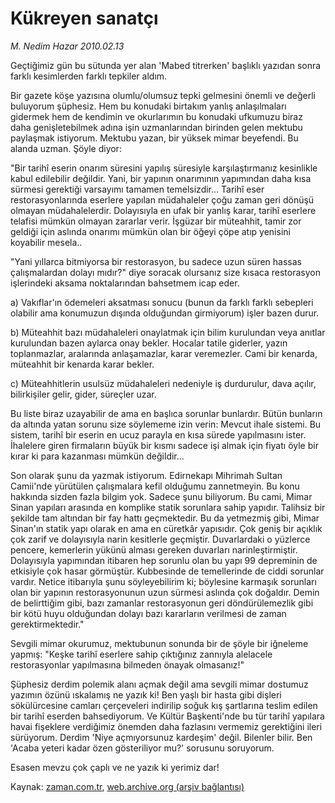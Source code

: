 # Kükreyen sanatçı

*M. Nedim Hazar 2010.02.13*

<tr><td class="metin" colspan="2" style="padding-top: 20px; padding-left: 5px; ">Geçtiğimiz gün bu sütunda yer alan 'Mabed titrerken' başlıklı yazıdan sonra farklı kesimlerden farklı tepkiler aldım.</td></tr><tr><td class="metin" colspan="2" style="padding-top: 20px; padding-left: 5px; "><p> Bir gazete köşe yazısına olumlu/olumsuz tepki gelmesini önemli ve değerli buluyorum şüphesiz. Hem bu konudaki birtakım yanlış anlaşılmaları gidermek hem de kendimin ve okurlarımın bu konudaki ufkumuzu biraz daha genişletebilmek adına işin uzmanlarından birinden gelen mektubu paylaşmak istiyorum. Mektubu yazan, bir yüksek mimar beyefendi. Bu alanda uzman. Şöyle diyor:
<p>"Bir tarihî eserin onarım süresini yapılış süresiyle karşılaştırmanız kesinlikle kabul edilebilir değildir. Yani, bir yapının onarımının yapımından daha kısa sürmesi gerektiği varsayımı tamamen temelsizdir... Tarihî eser restorasyonlarında eserlere yapılan müdahaleler çoğu zaman geri dönüşü olmayan müdahalelerdir. Dolayısıyla en ufak bir yanlış karar, tarihî eserlere telafisi mümkün olmayan zararlar verir. İşgüzar bir müteahhit, tamir zor geldiği için aslında onarımı mümkün olan bir öğeyi çöpe atıp yenisini koyabilir mesela..
<p> "Yani yıllarca bitmiyorsa bir restorasyon, bu sadece uzun süren hassas çalışmalardan dolayı mıdır?" diye soracak olursanız size kısaca restorasyon işlerindeki aksama noktalarından bahsetmem icap eder.
<p>a) Vakıflar'ın ödemeleri aksatması sonucu (bunun da farklı farklı sebepleri olabilir ama konumuzun dışında olduğundan girmiyorum) işler bazen durur.
<p>b) Müteahhit bazı müdahaleleri onaylatmak için bilim kurulundan veya anıtlar kurulundan bazen aylarca onay bekler. Hocalar tatile giderler, yazın toplanmazlar, aralarında anlaşamazlar, karar veremezler. Cami bir kenarda, müteahhit bir kenarda karar bekler.
<p>c) Müteahhitlerin usulsüz müdahaleleri nedeniyle iş durdurulur, dava açılır, bilirkişiler gelir, gider, süreçler uzar.
<p>Bu liste biraz uzayabilir de ama en başlıca sorunlar bunlardır. Bütün bunların da altında yatan sorunu size söylememe izin verin: Mevcut ihale sistemi. Bu sistem, tarihî bir eserin en ucuz parayla en kısa sürede yapılmasını ister. İhalelere giren firmaların büyük bir kısmı sadece işi almak için fiyatı öyle bir kırar ki para kazanması mümkün değildir...
<p>Son olarak şunu da yazmak istiyorum. Edirnekapı Mihrimah Sultan Camii'nde yürütülen çalışmalara kefil olduğumu zannetmeyin. Bu konu hakkında sizden fazla bilgim yok. Sadece şunu biliyorum. Bu cami, Mimar Sinan yapıları arasında en komplike statik sorunlara sahip yapıdır. Talihsiz bir şekilde tam altından bir fay hattı geçmektedir. Bu da yetmezmiş gibi, Mimar Sinan'ın statik yapı olarak en ama en cüretkâr yapısıdır. Çok geniş bir açıklık çok zarif ve dolayısıyla narin kesitlerle geçmiştir. Duvarlardaki o yüzlerce pencere, kemerlerin yükünü alması gereken duvarları narinleştirmiştir. Dolayısıyla yapımından itibaren hep sorunlu olan bu yapı 99 depreminin de etkisiyle çok hasar görmüştür. Kubbesinde de temellerinde de ciddi sorunlar vardır. Netice itibarıyla şunu söyleyebilirim ki; böylesine karmaşık sorunları olan bir yapının restorasyonunun uzun sürmesi aslında çok doğaldır. Demin de belirttiğim gibi, bazı zamanlar restorasyonun geri döndürülemezlik gibi bir kötü huyu olduğundan dolayı bazı kararların verilmesi de zaman gerektirmektedir."
<p>Sevgili mimar okurumuz, mektubunun sonunda bir de şöyle bir iğneleme yapmış: "Keşke tarihî eserlere sahip çıktığınız zannıyla alelacele restorasyonlar yapılmasına bilmeden önayak olmasanız!"
<p>Şüphesiz derdim polemik alanı açmak değil ama sevgili mimar dostumuz yazımın özünü ıskalamış ne yazık ki! Ben yaşlı bir hasta gibi dişleri sökülürcesine camları çerçeveleri indirilip soğuk kış şartlarına teslim edilen bir tarihî eserden bahsediyorum. Ve Kültür Başkenti'nde bu tür tarihî yapılara havai fişeklere verdiğimiz önemden daha fazlasını vermemiz gerektiğini ileri sürüyorum. Derdim 'Niye açmıyorsunuz kardeşim' değil. Bilenler bilir. Ben 'Acaba yeteri kadar özen gösteriliyor mu?' sorusunu soruyorum.
<p>Esasen mevzu çok çaplı ve ne yazık ki yerimiz dar!<br/></p></p></p></p></p></p></p></p></p></p></p></td></tr>

Kaynak: [zaman.com.tr](http://zaman.com.tr/yazar.do?yazino=951051), [web.archive.org (arşiv bağlantısı)](http://web.archive.org/web/20100419210422/http://www.zaman.com.tr:80/yazar.do?yazino=951051)
